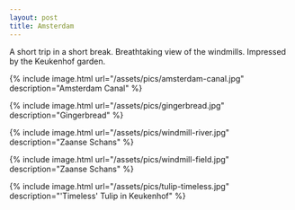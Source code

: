 ```yaml
---
layout: post
title: Amsterdam
---
```


A short trip in a short break. Breathtaking view of the windmills. Impressed by the Keukenhof garden.

{% include image.html url="/assets/pics/amsterdam-canal.jpg" description="Amsterdam Canal" %}

{% include image.html url="/assets/pics/gingerbread.jpg" description="Gingerbread" %}

{% include image.html url="/assets/pics/windmill-river.jpg" description="Zaanse Schans" %}

{% include image.html url="/assets/pics/windmill-field.jpg" description="Zaanse Schans" %}

{% include image.html url="/assets/pics/tulip-timeless.jpg" description="'Timeless' Tulip in Keukenhof" %}
